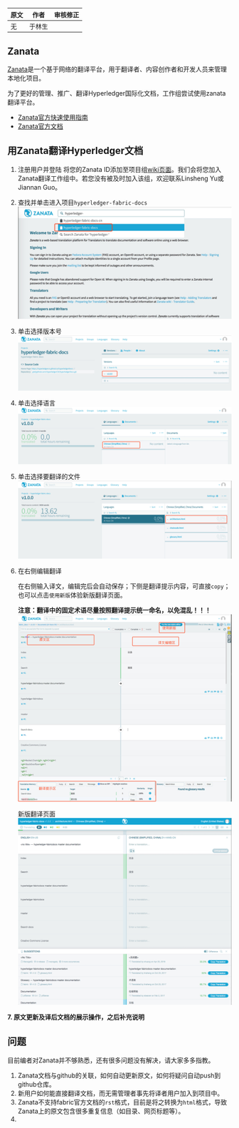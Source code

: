 
| 原文 | 作者 | 审核修正 |
| --- | --- | --- |
| 无 | 于林生 |  |

## Zanata

[Zanata](http://zanata.org/)是一个基于网络的翻译平台，用于翻译者、内容创作者和开发人员来管理本地化项目。

为了更好的管理、推广、翻译Hyperledger国际化文档，工作组尝试使用zanata翻译平台。

* [Zanata官方快速使用指南](http://docs.zanata.org/en/release/user-guide/translator-guide/)
* [Zanata官方文档](http://docs.zanata.org/en/release/)

## 用Zanata翻译Hyperledger文档

1. 注册用户并登陆
将您的Zanata ID添加至项目组[wiki页面](https://wiki.hyperledger.org/groups/twgc/team_ie)。我们会将您加入Zanata翻译工作组中。若您没有被及时加入该组，欢迎联系Linsheng Yu或Jiannan Guo。
2. 查找并单击进入项目`hyperledger-fabric-docs`
![](img/zanata-1.jpeg)
3. 单击选择版本号
![](img/zanata-2.jpg)
4. 单击选择语言
![](img/zanata-3.jpg)
5. 单击选择要翻译的文件
![](img/zanata-4.jpg)
6. 在右侧编辑翻译

    在右侧输入译文，编辑完后会自动保存；下侧是翻译提示内容，可直接`copy`；也可以点击`使用新版`体验新版翻译页面。

    **注意：翻译中的固定术语尽量按照翻译提示统一命名，以免混乱！！！**
![](img/zanata-5.jpg)

    新版翻译页面
![](img/zanata-6.jpg)

**7. 原文更新及译后文档的展示操作，之后补充说明**


## 问题

目前编者对Zanata并不够熟悉，还有很多问题没有解决，请大家多多指教。

1. Zanata文档与github的关联，如何自动更新原文，如何将疑问自动push到github仓库。
2. 新用户如何能直接翻译文档，而无需管理者事先将译者用户加入到项目中。
3. Zanata不支持fabric官方文档的`rst`格式，目前是将之转换为`html`格式，导致Zanata上的原文包含很多重复信息（如目录、网页标题等）。
4. 